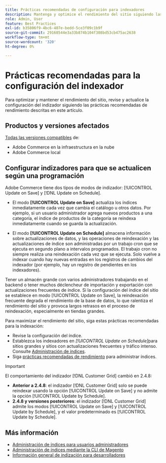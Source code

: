 ```yaml
---
title: Prácticas recomendadas de configuración para indexadores
description: Mantenga y optimice el rendimiento del sitio siguiendo las prácticas recomendadas para la configuración del indexador.
role: Admin, User
feature: Best Practices
exl-id: b35806f9-4bc6-407e-bedd-5ce3f09c1b9f
source-git-commit: 29168544e3a33b874b104f308bd53cb475ac2638
workflow-type: tm+mt
source-wordcount: '320'
ht-degree: 0%

---
```


# Prácticas recomendadas para la configuración del indexador

Para optimizar y mantener el rendimiento del sitio, revise y actualice la configuración del indizador siguiendo las prácticas recomendadas de rendimiento descritas en este artículo.

## Productos y versiones afectados

[Todas las versiones compatibles](../../../release/versions.md) de:

- Adobe Commerce en la infraestructura en la nube
- Adobe Commerce local

## Configurar indizadores para que se actualicen según una programación

Adobe Commerce tiene dos tipos de modos de indizador: [!UICONTROL Update on Save] y [!DNL Update on Schedule].

- El modo **[!UICONTROL Update on Save]** actualiza los índices inmediatamente cada vez que cambia el catálogo u otros datos. Por ejemplo, si un usuario administrador agrega nuevos productos a una categoría, el índice de productos de la categoría se reindexa inmediatamente cuando se guarda la actualización.

- El modo **[!UICONTROL Update on Schedule]** almacena información sobre actualizaciones de datos, y las operaciones de reindexación y las actualizaciones de índice son administradas por un trabajo cron que se ejecuta en segundo plano a intervalos programados. El trabajo cron no siempre realiza una reindexación cada vez que se ejecuta. Solo vuelve a indexar cuando hay nuevas entradas en los registros de cambios del indexador (por ejemplo, hay un registro de pendientes en los indexadores).

Tener un almacén grande con varios administradores trabajando en el backend o tener muchos déclencheur de importación y exportación con actualizaciones frecuentes de índice. Si la configuración del índice del sitio se establece en modo [!UICONTROL Update on Save], la reindexación frecuente degrada el rendimiento de la base de datos, lo que ralentiza el rendimiento del sitio y provoca largos retrasos en el proceso de reindexación, especialmente en tiendas grandes.

Para maximizar el rendimiento del sitio, siga estas prácticas recomendadas para la indexación:

- Revise la configuración del índice.
- Establezca los indexadores en _[!UICONTROL Update on Schedule]_&#x200B;para sitios grandes y sitios con actualizaciones frecuentes y tráfico intenso. Consulte [Administración de índices](https://experienceleague.adobe.com/en/docs/commerce-admin/systems/tools/index-management#change-the-index-mode).
- Siga [prácticas recomendadas de rendimiento](../../../performance/configuration.md) para administrar índices.

>[!IMPORTANT]
>
>El comportamiento del indizador [!DNL Customer Grid] cambió en 2.4.8:
>
>- **Anterior a 2.4.8**: el indizador [!DNL Customer Grid] solo se puede reindexar usando la opción [!UICONTROL Update on Save] y no admite la opción [!UICONTROL Update by Schedule].
>- **2.4.8 y versiones posteriores**: el indizador [!DNL Customer Grid] admite los modos [!UICONTROL Update on Save] y [!UICONTROL Update by Schedule], y el valor predeterminado es [!UICONTROL Update by Schedule].

## Más información

- [Administración de índices para usuarios administradores](../../../configuration/cli/manage-indexers.md#configure-indexers)
- [Administración de índices mediante la CLI de Magento](https://experienceleague.adobe.com/docs/commerce-operations/configuration-guide/cli/manage-indexers.html)
- [Información general de indización para desarrolladores](https://developer.adobe.com/commerce/php/development/components/indexing/)

